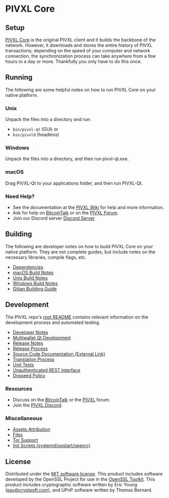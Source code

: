 PIVXL Core
=============

Setup
---------------------
[PIVXL Core](http://pivxlite.com/wallet) is the original PIVXL client and it builds the backbone of the network. However, it downloads and stores the entire history of PIVXL transactions; depending on the speed of your computer and network connection, the synchronization process can take anywhere from a few hours to a day or more. Thankfully you only have to do this once.

Running
---------------------
The following are some helpful notes on how to run PIVXL Core on your native platform.

### Unix

Unpack the files into a directory and run:

- `bin/pivxl-qt` (GUI) or
- `bin/pivxld` (headless)

### Windows

Unpack the files into a directory, and then run pivxl-qt.exe.

### macOS

Drag PIVXL-Qt to your applications folder, and then run PIVXL-Qt.

### Need Help?

* See the documentation at the [PIVXL Wiki](https://github.com/PIVXL-Project/PIVXL/wiki)
for help and more information.
* Ask for help on [BitcoinTalk](https://bitcointalk.org/index.php?topic=1262920.0) or on the [PIVXL Forum](http://forum.pivxlite.com/).
* Join our Discord server [Discord Server](https://discord.pivxlite.com)

Building
---------------------
The following are developer notes on how to build PIVXL Core on your native platform. They are not complete guides, but include notes on the necessary libraries, compile flags, etc.

- [Dependencies](dependencies.md)
- [macOS Build Notes](build-osx.md)
- [Unix Build Notes](build-unix.md)
- [Windows Build Notes](build-windows.md)
- [Gitian Building Guide](gitian-building.md)

Development
---------------------
The PIVXL repo's [root README](/README.md) contains relevant information on the development process and automated testing.

- [Developer Notes](developer-notes.md)
- [Multiwallet Qt Development](multiwallet-qt.md)
- [Release Notes](release-notes.md)
- [Release Process](release-process.md)
- [Source Code Documentation (External Link)](https://www.fuzzbawls.pw/pivxl/doxygen/)
- [Translation Process](translation_process.md)
- [Unit Tests](unit-tests.md)
- [Unauthenticated REST Interface](REST-interface.md)
- [Dnsseed Policy](dnsseed-policy.md)

### Resources
* Discuss on the [BitcoinTalk](https://bitcointalk.org/index.php?topic=1262920.0) or the [PIVXL](http://forum.pivxlite.com/) forum.
* Join the [PIVXL Discord](https://discord.pivxlite.com).

### Miscellaneous
- [Assets Attribution](assets-attribution.md)
- [Files](files.md)
- [Tor Support](tor.md)
- [Init Scripts (systemd/upstart/openrc)](init.md)

License
---------------------
Distributed under the [MIT software license](/COPYING).
This product includes software developed by the OpenSSL Project for use in the [OpenSSL Toolkit](https://www.openssl.org/). This product includes
cryptographic software written by Eric Young ([eay@cryptsoft.com](mailto:eay@cryptsoft.com)), and UPnP software written by Thomas Bernard.
